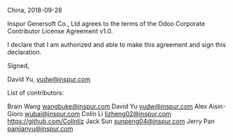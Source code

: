 China, 2018-09-28

Inspur Genersoft Co., Ltd agrees to the terms of the Odoo Corporate Contributor
License Agreement v1.0.

I declare that I am authorized and able to make this agreement and sign this
declaration.

Signed,

David Yu, yudw@inspur.com

List of contributors:

Brain Wang wangbuke@inspur.com
David Yu yudw@inspur.com
Alex Aisin-Gioro wubai@inspur.com
Colin Li lizheng02@inspur.com https://github.com/Colinliz
Jack Sun sunpeng04@inspur.com 
Jerry Pan panjianyu@inspur.com

